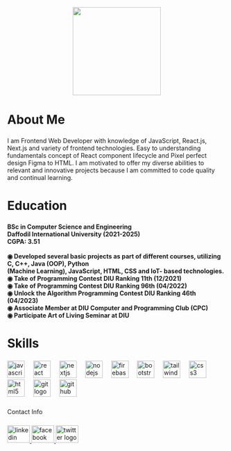 <div align="center">
  <img height="203" src="https://i.ibb.co.com/3mWyNgg/Neutral-Modern-Web-Developer-Linked-In-Banner.png"  />
</div>

###

<h1 align="left">About Me</h1>

###

<p align="left">I am Frontend Web Developer with knowledge of JavaScript, React.js, Next.js and variety of frontend technologies. Easy to understanding fundamentals concept of React component lifecycle and Pixel perfect design Figma to HTML. I am motivated to offer my diverse abilities to relevant and innovative projects because I am committed to code quality and continual learning.</p>

###

<h1 align="left">Education</h1>

###

<h4 align="left">BSc in Computer Science and Engineering<br>Daffodil International University (2021-2025)<br>CGPA: 3.51<br><br>◉  Developed several basic projects as part of different courses, utilizing C, C++, Java (OOP), Python <br>    (Machine Learning), JavaScript, HTML, CSS and IoT- based technologies.<br>◉ Take of Programming Contest DIU Ranking 11th (12/2021)<br>◉ Take of Programming Contest DIU Ranking 96th (04/2022)<br>◉ Unlock the Algorithm Programming Contest DIU Ranking 46th (04/2023)<br>◉ Associate Member at DIU Computer and Programming Club (CPC)<br>◉ Participate Art of Living Seminar at DIU</h4>

###

<h1 align="left">Skills</h1>

###

<div align="left">
  <img src="https://cdn.jsdelivr.net/gh/devicons/devicon/icons/javascript/javascript-original.svg" height="40" alt="javascript logo"  />
  <img width="12" />
  <img src="https://cdn.jsdelivr.net/gh/devicons/devicon/icons/react/react-original.svg" height="40" alt="react logo"  />
  <img width="12" />
  <img src="https://cdn.jsdelivr.net/gh/devicons/devicon/icons/nextjs/nextjs-original.svg" height="40" alt="nextjs logo"  />
  <img width="12" />
  <img src="https://cdn.jsdelivr.net/gh/devicons/devicon/icons/nodejs/nodejs-original.svg" height="40" alt="nodejs logo"  />
  <img width="12" />
  <img src="https://cdn.jsdelivr.net/gh/devicons/devicon/icons/firebase/firebase-plain.svg" height="40" alt="firebase logo"  />
  <img width="12" />
  <img src="https://cdn.jsdelivr.net/gh/devicons/devicon/icons/bootstrap/bootstrap-original.svg" height="40" alt="bootstrap logo"  />
  <img width="12" />
  <img src="https://skillicons.dev/icons?i=tailwind" height="40" alt="tailwindcss logo"  />
  <img width="12" />
  <img src="https://cdn.jsdelivr.net/gh/devicons/devicon/icons/css3/css3-original.svg" height="40" alt="css3 logo"  />
  <img width="12" />
  <img src="https://cdn.jsdelivr.net/gh/devicons/devicon/icons/html5/html5-original.svg" height="40" alt="html5 logo"  />
  <img width="12" />
  <img src="https://cdn.jsdelivr.net/gh/devicons/devicon/icons/git/git-original.svg" height="40" alt="git logo"  />
  <img width="12" />
  <img src="https://skillicons.dev/icons?i=github" height="40" alt="github logo"  />
</div>

###

<p align="left">Contact Info</p>

###

<div align="left">
  <a href="https://www.linkedin.com/in/ahasanhabib2912/" target="_blank">
    <img src="https://raw.githubusercontent.com/maurodesouza/profile-readme-generator/master/src/assets/icons/social/linkedin/default.svg" width="52" height="40" alt="linkedin logo"  />
  </a>
  <a href="https://www.facebook.com/mdahashanhabib.siam" target="_blank">
    <img src="https://raw.githubusercontent.com/maurodesouza/profile-readme-generator/master/src/assets/icons/social/facebook/default.svg" width="52" height="40" alt="facebook logo"  />
  </a>
  <a href="https://twitter.com/AhasanHabi47314" target="_blank">
    <img src="https://raw.githubusercontent.com/maurodesouza/profile-readme-generator/master/src/assets/icons/social/twitter/default.svg" width="52" height="40" alt="twitter logo"  />
  </a>
</div>

###
